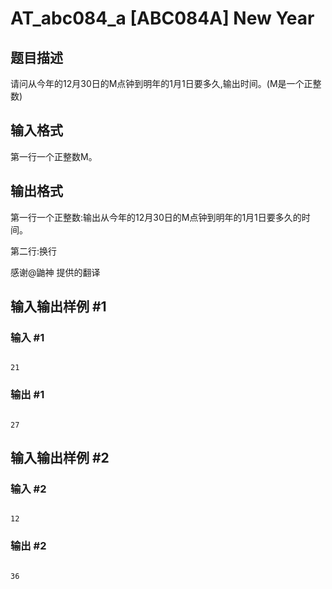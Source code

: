 # AT_abc084_a [ABC084A] New Year

## 题目描述

请问从今年的12月30日的M点钟到明年的1月1日要多久,输出时间。(M是一个正整数)

## 输入格式

第一行一个正整数M。

## 输出格式

第一行一个正整数:输出从今年的12月30日的M点钟到明年的1月1日要多久的时间。

第二行:换行

感谢@鼬神 提供的翻译

## 输入输出样例 #1

### 输入 #1

```
21
```

### 输出 #1

```
27
```

## 输入输出样例 #2

### 输入 #2

```
12
```

### 输出 #2

```
36
```